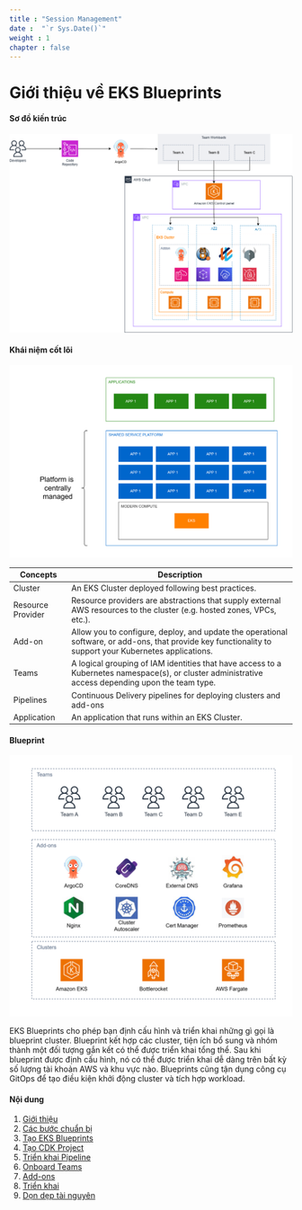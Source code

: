 ```yaml
---
title : "Session Management"
date :  "`r Sys.Date()`" 
weight : 1 
chapter : false
---
```

# Giới thiệu về EKS Blueprints


#### Sơ đồ kiến trúc

![ConnectPrivate](/public/images/1-introduce/0001-introduce.png)

#### Khái niệm cốt lõi

![ConnectPrivate](/public/images/1-introduce/0002-introduce.png)

| Concepts          | Description                                                                                                                                              |
|-------------------|----------------------------------------------------------------------------------------------------------------------------------------------------------|
| Cluster           | An EKS Cluster deployed following best practices.                                                                                                        |
| Resource Provider | Resource providers are abstractions that supply external AWS resources to the cluster (e.g. hosted zones, VPCs, etc.).                                   |
| Add-on            | Allow you to configure, deploy, and update the operational software, or add-ons, that provide key functionality to support your Kubernetes applications. |
| Teams             | A logical grouping of IAM identities that have access to a Kubernetes namespace(s), or cluster administrative access depending upon the team type.       |
| Pipelines         | Continuous Delivery pipelines for deploying clusters and add-ons                                                                                         |
| Application       | An application that runs within an EKS Cluster.                                                                                                          |

#### Blueprint

![ConnectPrivate](/public/images/1-introduce/0003-introduce.png)

EKS Blueprints cho phép bạn định cấu hình và triển khai những gì gọi là blueprint cluster. Blueprint kết hợp các cluster, tiện ích bổ sung và nhóm thành một đối tượng gắn kết có thể được triển khai tổng thể. Sau khi blueprint được định cấu hình, nó có thể được triển khai dễ dàng trên bất kỳ số lượng tài khoản AWS và khu vực nào. Blueprints cũng tận dụng công cụ GitOps để tạo điều kiện khởi động cluster và tích hợp workload.

#### Nội dung

 1. [Giới thiệu](1-introduce/)
 2. [Các bước chuẩn bị](2-prerequiste/)
 3. [Tạo EKS Blueprints](3-createeksblueprints/)
 4. [Tạo CDK Project](4-createcdkproject/)
 5. [Triển khai Pipeline](5-deploymentpipeline/)
 6. [Onboard Teams](6-onboardteams/)
 7. [Add-ons](7-add-ons/)
 8. [Triển khai](8-deploy/)
 9. [Dọn dẹp tài nguyên](9-cleanup/)
